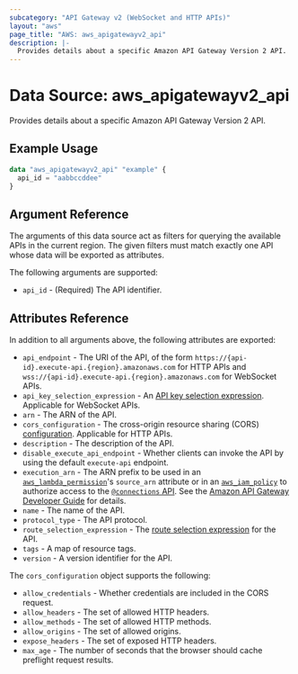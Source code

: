 ```yaml
---
subcategory: "API Gateway v2 (WebSocket and HTTP APIs)"
layout: "aws"
page_title: "AWS: aws_apigatewayv2_api"
description: |-
  Provides details about a specific Amazon API Gateway Version 2 API.
---
```


# Data Source: aws_apigatewayv2_api

Provides details about a specific Amazon API Gateway Version 2 API.

## Example Usage

```terraform
data "aws_apigatewayv2_api" "example" {
  api_id = "aabbccddee"
}
```

## Argument Reference

The arguments of this data source act as filters for querying the available APIs in the current region.
The given filters must match exactly one API whose data will be exported as attributes.

The following arguments are supported:

* `api_id` - (Required) The API identifier.

## Attributes Reference

In addition to all arguments above, the following attributes are exported:

* `api_endpoint` - The URI of the API, of the form `https://{api-id}.execute-api.{region}.amazonaws.com` for HTTP APIs and `wss://{api-id}.execute-api.{region}.amazonaws.com` for WebSocket APIs.
* `api_key_selection_expression` - An [API key selection expression](https://docs.aws.amazon.com/apigateway/latest/developerguide/apigateway-websocket-api-selection-expressions.html#apigateway-websocket-api-apikey-selection-expressions).
Applicable for WebSocket APIs.
* `arn` - The ARN of the API.
* `cors_configuration` - The cross-origin resource sharing (CORS) [configuration](https://docs.aws.amazon.com/apigateway/latest/developerguide/http-api-cors.html).
Applicable for HTTP APIs.
* `description` - The description of the API.
* `disable_execute_api_endpoint` - Whether clients can invoke the API by using the default `execute-api` endpoint.
* `execution_arn` - The ARN prefix to be used in an [`aws_lambda_permission`](/docs/providers/aws/r/lambda_permission.html)'s `source_arn` attribute
or in an [`aws_iam_policy`](/docs/providers/aws/r/iam_policy.html) to authorize access to the [`@connections` API](https://docs.aws.amazon.com/apigateway/latest/developerguide/apigateway-how-to-call-websocket-api-connections.html).
See the [Amazon API Gateway Developer Guide](https://docs.aws.amazon.com/apigateway/latest/developerguide/apigateway-websocket-control-access-iam.html) for details.
* `name` - The name of the API.
* `protocol_type` - The API protocol.
* `route_selection_expression` - The [route selection expression](https://docs.aws.amazon.com/apigateway/latest/developerguide/apigateway-websocket-api-selection-expressions.html#apigateway-websocket-api-route-selection-expressions) for the API.
* `tags` - A map of resource tags.
* `version` - A version identifier for the API.

The `cors_configuration` object supports the following:

* `allow_credentials` - Whether credentials are included in the CORS request.
* `allow_headers` - The set of allowed HTTP headers.
* `allow_methods` - The set of allowed HTTP methods.
* `allow_origins` - The set of allowed origins.
* `expose_headers` - The set of exposed HTTP headers.
* `max_age` - The number of seconds that the browser should cache preflight request results.
